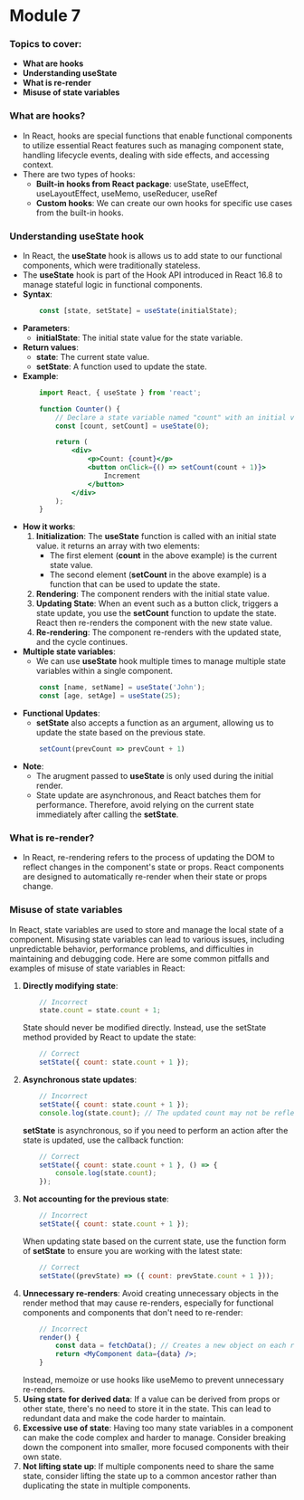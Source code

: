 # Module 7

### Topics to cover:
- **What are hooks**
- **Understanding useState**
- **What is re-render**
- **Misuse of state variables**

### What are hooks?
- In React, hooks are special functions that enable functional components to utilize essential React features such as managing component state, handling lifecycle events, dealing with side effects, and accessing context.
- There are two types of hooks:
    - **Built-in hooks from React package**: useState, useEffect, useLayoutEffect, useMemo, useReducer, useRef
    - **Custom hooks**: We can create our own hooks for specific use cases from the built-in hooks.

### Understanding useState hook
-  In React, the **useState** hook is allows us to add state to our functional components, which were traditionally stateless.
- The **useState** hook is part of the Hook API introduced in React 16.8 to manage stateful logic in functional components.
- **Syntax**:
    ``` jsx
        const [state, setState] = useState(initialState);
    ```
- **Parameters**:
    - **initialState**: The initial state value for the state variable.
- **Return values**:
    - **state**: The current state value.
    - **setState**: A function used to update the state.
- **Example**:
    ``` jsx
        import React, { useState } from 'react';

        function Counter() {
            // Declare a state variable named "count" with an initial value of 0
            const [count, setCount] = useState(0);

            return (
                <div>
                    <p>Count: {count}</p>
                    <button onClick={() => setCount(count + 1)}>
                        Increment
                    </button>
                </div>
            );
        }
    ```
- **How it works**:
    1. **Initialization**: The **useState** function is called with an initial state value. it returns an array with two elements:
        - The first element (**count** in the above example) is the current state value.
        - The second element (**setCount** in the above example) is a function that can be used to update the state.
    2. **Rendering**: The component renders with the initial state value.
    3. **Updating State**: When an event such as a button click, triggers a state update, you use the **setCount** function to update the state. React then re-renders the component with the new state value.
    4. **Re-rendering**: The component re-renders with the updated state, and the cycle continues.
- **Multiple state variables**:
    - We can use **useState** hook multiple times to manage multiple state variables within a single component.
    ``` jsx
        const [name, setName] = useState('John');
        const [age, setAge] = useState(25);
    ```
- **Functional Updates**:
    - **setState** also accepts a function as an argument, allowing us to update the state based on the previous state.
    ``` jsx
        setCount(prevCount => prevCount + 1)
    ```
- **Note**:
    - The arugment passed to **useState** is only used during the initial render.
    - State update are asynchronous, and React batches them for performance. Therefore, avoid relying on the current state immediately after calling the **setState**.

### What is re-render?
- In React, re-rendering refers to the process of updating the DOM to reflect changes in the component's state or props. React components are designed to automatically re-render when their state or props change.

### Misuse of state variables
In React, state variables are used to store and manage the local state of a component. Misusing state variables can lead to various issues, including unpredictable behavior, performance problems, and difficulties in maintaining and debugging code. Here are some common pitfalls and examples of misuse of state variables in React:
1. **Directly modifying state**:
    ``` jsx 
        // Incorrect
        state.count = state.count + 1;
    ```
    State should never be modified directly. Instead, use the setState method provided by React to update the state:
    ``` jsx 
        // Correct
        setState({ count: state.count + 1 });
    ```
2. **Asynchronous state updates**:
    ``` jsx 
        // Incorrect
        setState({ count: state.count + 1 });
        console.log(state.count); // The updated count may not be reflected here
    ```
    **setState** is asynchronous, so if you need to perform an action after the state is updated, use the callback function:
    ``` jsx 
        // Correct
        setState({ count: state.count + 1 }, () => {
            console.log(state.count);
        });
    ```
3. **Not accounting for the previous state**:
    ``` jsx 
        // Incorrect
        setState({ count: state.count + 1 });
    ```
    When updating state based on the current state, use the function form of **setState** to ensure you are working with the latest state:
    ``` jsx 
        // Correct
        setState((prevState) => ({ count: prevState.count + 1 }));
    ```
4. **Unnecessary re-renders**:
    Avoid creating unnecessary objects in the render method that may cause re-renders, especially for functional components and components that don't need to re-render:
    ``` jsx 
        // Incorrect
        render() {
            const data = fetchData(); // Creates a new object on each render
            return <MyComponent data={data} />;
        }
    ```
    Instead, memoize or use hooks like useMemo to prevent unnecessary re-renders.
5. **Using state for derived data**:
    If a value can be derived from props or other state, there's no need to store it in the state. This can lead to redundant data and make the code harder to maintain.
6. **Excessive use of state**:
    Having too many state variables in a component can make the code complex and harder to manage. Consider breaking down the component into smaller, more focused components with their own state.
7. **Not lifting state up**:
    If multiple components need to share the same state, consider lifting the state up to a common ancestor rather than duplicating the state in multiple components.